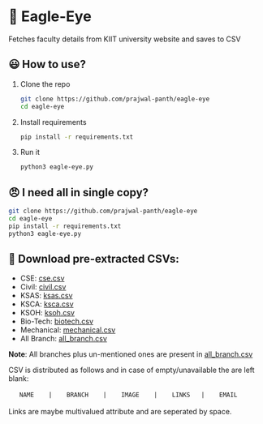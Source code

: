 # 🦅 Eagle-Eye 
Fetches faculty details from KIIT university website and saves to CSV

## 😃 How to use? 
1. Clone the repo
    ```bash
    git clone https://github.com/prajwal-panth/eagle-eye
    cd eagle-eye
    ```
2. Install requirements
    ```bash
    pip install -r requirements.txt
    ```
3. Run it
    ```bash
    python3 eagle-eye.py
    ```
## 😠 I need all in single copy?
```bash
git clone https://github.com/prajwal-panth/eagle-eye
cd eagle-eye
pip install -r requirements.txt
python3 eagle-eye.py
```

## 📁 Download pre-extracted CSVs:
- CSE: [cse.csv](./csv/cse.csv)
- Civil: [civil.csv](./csv/civil.csv)
- KSAS: [ksas.csv](./csv/ksas.csv)
- KSCA: [ksca.csv](./csv/ksca.csv)
- KSOH: [ksoh.csv](./csv/ksoh.csv)
- Bio-Tech: [biotech.csv](./csv/biotech.csv)
- Mechanical: [mechanical.csv](./csv/mechanical.csv)
- All Branch: [all_branch.csv](./csv/all_branch.csv)

**Note**: All branches plus un-mentioned ones are present in [all_branch.csv](./csv/all_branch.csv)

CSV is distributed as follows and in case of empty/unavailable the are left blank:<br><br>
`    NAME    |    BRANCH    |    IMAGE    |    LINKS   |    EMAIL    `<br><br>
Links are maybe multivalued attribute and are seperated by space.
